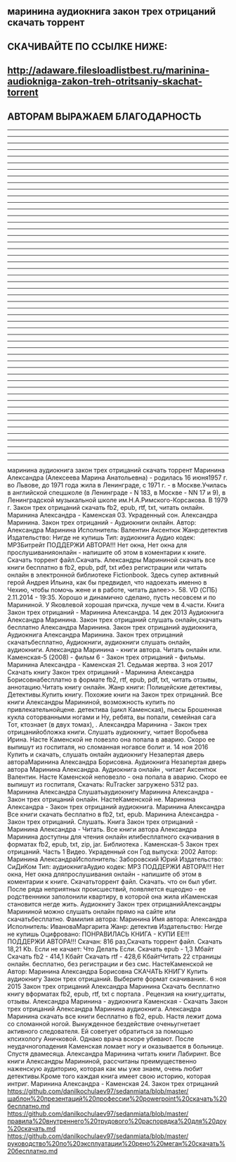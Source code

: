 маринина аудиокнига закон трех отрицаний скачать торрент
--------------------------------------------------
СКАЧИВАЙТЕ ПО ССЫЛКЕ НИЖЕ:
--------------------------------------------------
http://adaware.filesloadlistbest.ru/marinina-audiokniga-zakon-treh-otritsaniy-skachat-torrent
--------------------------------------------------
АВТОРАМ ВЫРАЖАЕМ БЛАГОДАРНОСТЬ
--------------------------------------------------
--------------------------------------------------
--------------------------------------------------
--------------------------------------------------
--------------------------------------------------
--------------------------------------------------
--------------------------------------------------
--------------------------------------------------
--------------------------------------------------
--------------------------------------------------
--------------------------------------------------
--------------------------------------------------
--------------------------------------------------
--------------------------------------------------
--------------------------------------------------
--------------------------------------------------
--------------------------------------------------
--------------------------------------------------
--------------------------------------------------
--------------------------------------------------
--------------------------------------------------
--------------------------------------------------
--------------------------------------------------
--------------------------------------------------
--------------------------------------------------
--------------------------------------------------
--------------------------------------------------
--------------------------------------------------
--------------------------------------------------
--------------------------------------------------
--------------------------------------------------
--------------------------------------------------
--------------------------------------------------
--------------------------------------------------
--------------------------------------------------
--------------------------------------------------
--------------------------------------------------
--------------------------------------------------
--------------------------------------------------
--------------------------------------------------
--------------------------------------------------
--------------------------------------------------
--------------------------------------------------
--------------------------------------------------
--------------------------------------------------
--------------------------------------------------
--------------------------------------------------
--------------------------------------------------
--------------------------------------------------
--------------------------------------------------
--------------------------------------------------
--------------------------------------------------
маринина аудиокнига закон трех отрицаний скачать торрент Маринина Александра (Алексеева Марина Анатольевна) - родилась 16 июня1957 г. во Львове, до 1971 года жила в Ленинграде, с 1971 г. - в Москве.Училась в английской спецшколе (в Ленинграде - N 183, в Москве - NN 17 и 9), в Ленинградской музыкальной школе им.Н.А.Римского-Корсакова. В 1979 г. Закон трех отрицаний скачать fb2, epub, rtf, txt, читать онлайн. Маринина Александра - Каменская 03. Украденный сон. Александра Маринина. Закон трех отрицаний - Аудиокниги онлайн. Автор: Александра Маринина Исполнитель: Валентин Аксентюк Жанр:детектив Издательство: Нигде не купишь Тип: аудиокнига Аудио кодек: MP3Битрейт  ПОДДЕРЖИ АВТОРА!!! Нет окна, Нет окна для прослушиванияонлайн - напишите об этом в коментарии к книге. Скачать торрент файл.Скачать. Александры Марининой  скачать все книги бесплатно в fb2, epub, pdf, txt ибез регистрации или читать онлайн в электронной библиотеке Fictionbook. Здесь супер активный герой Андрея Ильина, как бы предвидел, что надоехать именно в Чехию, чтобы помочь жене и в работе, читать далее>>. 58. VD (СПБ) 2.11.2014 - 19:35. Хорошо и динамично сделано, пусть несовсем и по Марининой. У Яковлевой хорошая причска, лучше чем в 4.части. Книга Закон трех отрицаний - Маринина Александра. 14 дек 2013  Аудиокнига Александра Маринина. Закон трех отрицаний слушать онлайн,скачать бесплатно Александра Маринина. Закон трех отрицаний аудиокнига, Аудиокнига Александра Маринина. Закон трех отрицаний скачатьбесплатно, Аудиокниги, аудиокниги слушать онлайн, аудиокниги. Александра Маринина - книги автора. Читать онлайн или. Каменская-5 (2008) - фильм 6 - Закон трех отрицаний - фильмы. Маринина Александра - Каменская 21. Седьмая жертва. 3 ноя 2017  Скачать книгу Закон трех отрицаний - Маринина Александра Борисовнабесплатно в формате fb2, rtf, epub, pdf, txt, читать отзывы, аннотацию.Читать книгу онлайн. Жанр книги: Полицейские детективы, Детективы.Купить книгу. Похожие книги на Закон трех отрицаний. Все книги Александры Марининой, возможность купить по привлекательнойцене.  детектива (цикл Каменская), пьесы Брошенная кукла соторванными ногами и Ну, ребята, вы попали, семейная сага Тот, ктознает (в двух томах), . Александра Маринина - Закон трех отрицанийобложка книги. Слушать аудиокнигу, читает Воробьева Ирина. Насте Каменской не повезло она попала в аварию. Скоро ее выпишут из госпиталя, но сломанная ногавсе болит и.
14 ноя 2016  Купить и скачать, слушать онлайн аудиокнигу Незапертая дверь автораМаринина Александра Борисовна. Аудиокнига Незапертая дверь автора Маринина Александра. Аудиокнига онлайн , читает Аксентюк Валентин. Насте Каменской неповезло - она попала в аварию. Скоро ее выпишут из госпиталя,  Скачать: RuTracker  загружено 5312 раз. Маринина Александра  Слушатьаудиокнигу Маринина Александра - Закон трех отрицаний  онлайн. НастеКаменской не. Маринина Александра - Закон трех отрицаний аудиокнига. Маринина Александра  Все книги скачать бесплатно в fb2, txt, epub. Маринина Александра - Закон трех отрицаний. Слушать. Книга Закон трех отрицаний - Маринина Александра - Читать. Все книги автора Александра Маринина доступны для чтения онлайн илибесплатного скачивания в форматах fb2, epub, txt, zip, jar. Библиотека . Каменская-5  Закон трех отрицаний. Часть 1  Видео. Украденный сон Год выпуска: 2002 Автор: Маринина АлександраИсполнитель: Заборовский Юрий Издательство: СиДиКом Тип: аудиокнигаАудио кодек: MP3  ПОДДЕРЖИ АВТОРА!!! Нет окна, Нет окна дляпрослушивания онлайн - напишите об этом в коментарии к книге. Скачатьторрент файл. Скачать. что он был убит. После ряда неприятных происшествий, появляется ещеодно - ее родственники заполонили квартиру, в которой она жила иКаменская становится негде жить. Аудиокнигу Закон трех отрицанийАлександры Марининой можно слушать онлайн прямо на сайте или скачатьбесплатно. Фамилия автора: Маринина Имя автора: Александра Исполнитель: ИвановаМаргарита Жанр: детектив Издательство: Нигде не купишь Оцифровано: ПОНРАВИЛАСЬ КНИГА - КУПИ ЕЕ!!! ПОДДЕРЖИ АВТОРА!!! Скачан: 816 раз,Скачать торрент файл. Скачать 18,21 Kb. Если не качает: Что Делать Если. Cкачать epub - 1,3 Мбайт Cкачать fb2 - 414,1 Кбайт Cкачать rtf - 428,6 КбайтЧитать 22 страницы онлайн. бесплатно, без регистрации и без смс. НастеКаменской не  Автор: Маринина Александра Борисовна  СКАЧАТЬ КНИГУ Купить аудиокнигу Закон трех отрицаний. Выберите формат скачивания:. 6 ноя 2015  Закон трех отрицаний Александра Маринина  Скачать бесплатно книгу вформатах fb2, epub, rtf, txt с портала . Рецензия на книгу,цитаты, отзывы. Александра Маринина - аудиокнига Каменская - Скачать
Закон трех отрицаний Александра Маринина аудиокнига. Александра Маринина  скачать все книги бесплатно в fb2, epub. Настя лежит дома со сломанной ногой. Вынужденное бездействие оченьугнетает активного следователя. Ей советует обратиться за помощью кпсихологу Аничковой. Однако врача вскоре убивают. После неудачногопадения Каменская ломает ногу и оказывается в больнице. Спустя двамесяца. Александра Маринина читать книги  Лабиринт. Все книги Александры Марининой, рассчитаны преимущественно наженскую аудиторию, которая как мы уже знаем, очень любит детективы.Кроме того каждая книга имеет свою историю, которая интриг. Маринина Александра - Каменская 24. Закон трех отрицаний
https://github.com/danilkochulaev97/sedanmiata/blob/master/шаблон%20презентаций%20профессии%20powerpoint%20скачать%20бесплатно.md
https://github.com/danilkochulaev97/sedanmiata/blob/master/правила%20внутреннего%20трудового%20распорядка%20для%20доу%20скачать.md
https://github.com/danilkochulaev97/sedanmiata/blob/master/руководство%20по%20эксплуатации%20рено%20меган%20скачать%20бесплатно.md